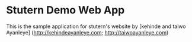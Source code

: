 # Stutern Demo Web App

This is the sample application for stutern's website
by [kehinde and taiwo Ayanleye] (http://kehindeayanleye.com; http://taiwoayanleye.com)
